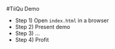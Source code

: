 #TiiQu Demo

- Step 1) Open `index.html` in a browser
- Step 2) Present demo
- Step 3) ...
- Step 4) Profit 